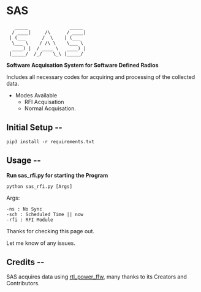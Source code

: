 # SAS
```
   _____               _____ 
  / ____|     /\      / ____|
 | (___      /  \    | (___  
  \___ \    / /\ \    \___ \ 
  ____) |  / ____ \   ____) |
 |_____/  /_/    \_\ |_____/                              

```

**Software Acquisation System for Software Defined Radios**

Includes all necessary codes for acquiring and processing of the collected data.

* Modes Available
  * RFI Acquisation
  * Normal Acquisation.

## Initial Setup --
```
pip3 install -r requirements.txt
```
## Usage --
**Run sas_rfi.py for starting the Program**
```
python sas_rfi.py [Args]
```
Args:
```
-ns : No Sync
-sch : Scheduled Time || now
-rfi : RFI Module
```

Thanks for checking this page out.

Let me know of any issues.

## Credits --

SAS acquires data using [rtl_power_ffw](https://github.com/AD-Vega/rtl-power-fftw), many thanks to its Creators and Contributors.
